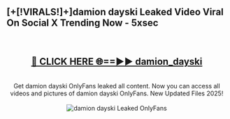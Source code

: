 <h2>[+[!VIRALS!]+]damion dayski Leaked Video Viral On Social X Trending Now - 5xsec</h2>
<br>
<div align="center">
<h2><a href="https://libra.edu.pl?damion_dayski" rel="nofollow">🔴 CLICK HERE 🌐==►► damion_dayski</a></h2>
<br>
Get damion dayski OnlyFans leaked all content. Now you can access all videos and pictures of damion dayski OnlyFans. New Updated Files 2025!
<br>
<br>
<a href="https://libra.edu.pl?damion_dayski" rel="nofollow" data-target="animated-image.originalLink"><img src="https://i.ibb.co.com/WyWwxjT/player-gif2.gif" alt="damion dayski Leaked OnlyFans" style="max-width: 100%; display: inline-block;" data-target="animated-image.originalImage"></a>
</div>
<br>